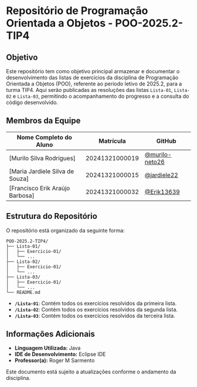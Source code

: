 # Repositório de Programação Orientada a Objetos - POO-2025.2-TIP4

## Objetivo

Este repositório tem como objetivo principal armazenar e documentar o desenvolvimento das listas de exercícios da disciplina de Programação Orientada a Objetos (POO), referente ao período letivo de 2025.2, para a turma TIP4. Aqui serão publicadas as resoluções das listas `Lista-01`, `Lista-02` e `Lista-03`, permitindo o acompanhamento do progresso e a consulta do código desenvolvido.

## Membros da Equipe

| Nome Completo do Aluno          | Matrícula      | GitHub                                            |
| ------------------------------- | -------------- | ------------------------------------------------- |
| [Murilo Silva Rodrigues]        | 20241321000019 | [@murilo-neto26](https://github.com/@muriloneto26) |
| [Maria Jardiele Silva de Souza] | 20241321000015 | [@jardiele22](https://github.com/@jardiele22)     |
| [Francisco Erik Araújo Barbosa] | 20241321000032 | [@Erik13639](https://github.com/@erik13639)       |


## Estrutura do Repositório

O repositório está organizado da seguinte forma:

```
POO-2025.2-TIP4/
├── Lista-01/
│   ├── Exercicio-01/
│   └── ...
├── Lista-02/
│   ├── Exercicio-01/
│   └── ...
├── Lista-03/
│   ├── Exercicio-01/
│   └── ...
└── README.md
```

-   **`/Lista-01`**: Contém todos os exercícios resolvidos da primeira lista.
-   **`/Lista-02`**: Contém todos os exercícios resolvidos da segunda lista.
-   **`/Lista-03`**: Contém todos os exercícios resolvidos da terceira lista.

## Informações Adicionais

-   **Linguagem Utilizada:** Java
-   **IDE de Desenvolvimento:** Eclipse IDE
-   **Professor(a):** Roger M Sarmento

Este documento está sujeito a atualizações conforme o andamento da disciplina.
